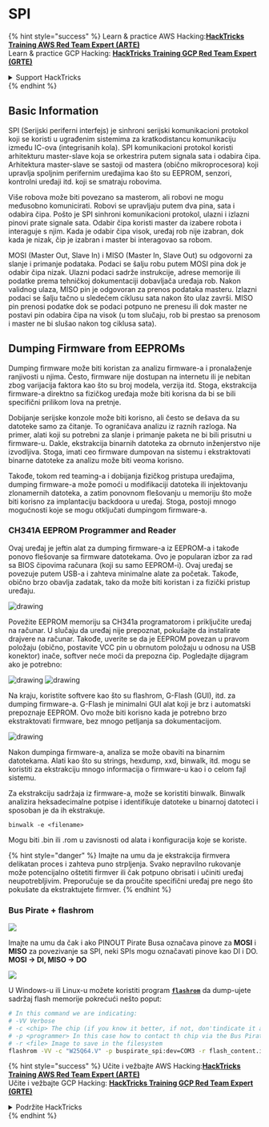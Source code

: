 # SPI

{% hint style="success" %}
Learn & practice AWS Hacking:<img src="/.gitbook/assets/arte.png" alt="" data-size="line">[**HackTricks Training AWS Red Team Expert (ARTE)**](https://training.hacktricks.xyz/courses/arte)<img src="/.gitbook/assets/arte.png" alt="" data-size="line">\
Learn & practice GCP Hacking: <img src="/.gitbook/assets/grte.png" alt="" data-size="line">[**HackTricks Training GCP Red Team Expert (GRTE)**<img src="/.gitbook/assets/grte.png" alt="" data-size="line">](https://training.hacktricks.xyz/courses/grte)

<details>

<summary>Support HackTricks</summary>

* Check the [**subscription plans**](https://github.com/sponsors/carlospolop)!
* **Join the** 💬 [**Discord group**](https://discord.gg/hRep4RUj7f) or the [**telegram group**](https://t.me/peass) or **follow** us on **Twitter** 🐦 [**@hacktricks\_live**](https://twitter.com/hacktricks\_live)**.**
* **Share hacking tricks by submitting PRs to the** [**HackTricks**](https://github.com/carlospolop/hacktricks) and [**HackTricks Cloud**](https://github.com/carlospolop/hacktricks-cloud) github repos.

</details>
{% endhint %}

## Basic Information

SPI (Serijski periferni interfejs) je sinhroni serijski komunikacioni protokol koji se koristi u ugrađenim sistemima za kratkodistancu komunikaciju između IC-ova (integrisanih kola). SPI komunikacioni protokol koristi arhitekturu master-slave koja se orkestrira putem signala sata i odabira čipa. Arhitektura master-slave se sastoji od mastera (obično mikroprocesora) koji upravlja spoljnim perifernim uređajima kao što su EEPROM, senzori, kontrolni uređaji itd. koji se smatraju robovima.

Više robova može biti povezano sa masterom, ali robovi ne mogu međusobno komunicirati. Robovi se upravljaju putem dva pina, sata i odabira čipa. Pošto je SPI sinhroni komunikacioni protokol, ulazni i izlazni pinovi prate signale sata. Odabir čipa koristi master da izabere robota i interaguje s njim. Kada je odabir čipa visok, uređaj rob nije izabran, dok kada je nizak, čip je izabran i master bi interagovao sa robom.

MOSI (Master Out, Slave In) i MISO (Master In, Slave Out) su odgovorni za slanje i primanje podataka. Podaci se šalju robu putem MOSI pina dok je odabir čipa nizak. Ulazni podaci sadrže instrukcije, adrese memorije ili podatke prema tehničkoj dokumentaciji dobavljača uređaja rob. Nakon validnog ulaza, MISO pin je odgovoran za prenos podataka masteru. Izlazni podaci se šalju tačno u sledećem ciklusu sata nakon što ulaz završi. MISO pin prenosi podatke dok se podaci potpuno ne prenesu ili dok master ne postavi pin odabira čipa na visok (u tom slučaju, rob bi prestao sa prenosom i master ne bi slušao nakon tog ciklusa sata).

## Dumping Firmware from EEPROMs

Dumping firmware može biti koristan za analizu firmware-a i pronalaženje ranjivosti u njima. Često, firmware nije dostupan na internetu ili je nebitan zbog varijacija faktora kao što su broj modela, verzija itd. Stoga, ekstrakcija firmware-a direktno sa fizičkog uređaja može biti korisna da bi se bili specifični prilikom lova na pretnje.

Dobijanje serijske konzole može biti korisno, ali često se dešava da su datoteke samo za čitanje. To ograničava analizu iz raznih razloga. Na primer, alati koji su potrebni za slanje i primanje paketa ne bi bili prisutni u firmware-u. Dakle, ekstrakcija binarnih datoteka za obrnuto inženjerstvo nije izvodljiva. Stoga, imati ceo firmware dumpovan na sistemu i ekstraktovati binarne datoteke za analizu može biti veoma korisno.

Takođe, tokom red teaming-a i dobijanja fizičkog pristupa uređajima, dumping firmware-a može pomoći u modifikaciji datoteka ili injektovanju zlonamernih datoteka, a zatim ponovnom flešovanju u memoriju što može biti korisno za implantaciju backdoora u uređaj. Stoga, postoji mnogo mogućnosti koje se mogu otključati dumpingom firmware-a.

### CH341A EEPROM Programmer and Reader

Ovaj uređaj je jeftin alat za dumping firmware-a iz EEPROM-a i takođe ponovo flešovanje sa firmware datotekama. Ovo je popularan izbor za rad sa BIOS čipovima računara (koji su samo EEPROM-i). Ovaj uređaj se povezuje putem USB-a i zahteva minimalne alate za početak. Takođe, obično brzo obavlja zadatak, tako da može biti koristan i za fizički pristup uređaju.

![drawing](../../.gitbook/assets/board\_image\_ch341a.jpg)

Povežite EEPROM memoriju sa CH341a programatorom i priključite uređaj na računar. U slučaju da uređaj nije prepoznat, pokušajte da instalirate drajvere na računar. Takođe, uverite se da je EEPROM povezan u pravom položaju (obično, postavite VCC pin u obrnutom položaju u odnosu na USB konektor) inače, softver neće moći da prepozna čip. Pogledajte dijagram ako je potrebno:

![drawing](../../.gitbook/assets/connect\_wires\_ch341a.jpg) ![drawing](../../.gitbook/assets/eeprom\_plugged\_ch341a.jpg)

Na kraju, koristite softvere kao što su flashrom, G-Flash (GUI), itd. za dumping firmware-a. G-Flash je minimalni GUI alat koji je brz i automatski prepoznaje EEPROM. Ovo može biti korisno kada je potrebno brzo ekstraktovati firmware, bez mnogo petljanja sa dokumentacijom.

![drawing](../../.gitbook/assets/connected\_status\_ch341a.jpg)

Nakon dumpinga firmware-a, analiza se može obaviti na binarnim datotekama. Alati kao što su strings, hexdump, xxd, binwalk, itd. mogu se koristiti za ekstrakciju mnogo informacija o firmware-u kao i o celom fajl sistemu.

Za ekstrakciju sadržaja iz firmware-a, može se koristiti binwalk. Binwalk analizira heksadecimalne potpise i identifikuje datoteke u binarnoj datoteci i sposoban je da ih ekstrakuje.
```
binwalk -e <filename>
```
Mogu biti .bin ili .rom u zavisnosti od alata i konfiguracija koje se koriste.

{% hint style="danger" %}
Imajte na umu da je ekstrakcija firmvera delikatan proces i zahteva puno strpljenja. Svako nepravilno rukovanje može potencijalno oštetiti firmver ili čak potpuno obrisati i učiniti uređaj neupotrebljivim. Preporučuje se da proučite specifični uređaj pre nego što pokušate da ekstraktujete firmver.
{% endhint %}

### Bus Pirate + flashrom

![](<../../.gitbook/assets/image (910).png>)

Imajte na umu da čak i ako PINOUT Pirate Busa označava pinove za **MOSI** i **MISO** za povezivanje sa SPI, neki SPIs mogu označavati pinove kao DI i DO. **MOSI -> DI, MISO -> DO**

![](<../../.gitbook/assets/image (360).png>)

U Windows-u ili Linux-u možete koristiti program [**`flashrom`**](https://www.flashrom.org/Flashrom) da dump-ujete sadržaj flash memorije pokrećući nešto poput:
```bash
# In this command we are indicating:
# -VV Verbose
# -c <chip> The chip (if you know it better, if not, don'tindicate it and the program might be able to find it)
# -p <programmer> In this case how to contact th chip via the Bus Pirate
# -r <file> Image to save in the filesystem
flashrom -VV -c "W25Q64.V" -p buspirate_spi:dev=COM3 -r flash_content.img
```
{% hint style="success" %}
Učite i vežbajte AWS Hacking:<img src="/.gitbook/assets/arte.png" alt="" data-size="line">[**HackTricks Training AWS Red Team Expert (ARTE)**](https://training.hacktricks.xyz/courses/arte)<img src="/.gitbook/assets/arte.png" alt="" data-size="line">\
Učite i vežbajte GCP Hacking: <img src="/.gitbook/assets/grte.png" alt="" data-size="line">[**HackTricks Training GCP Red Team Expert (GRTE)**<img src="/.gitbook/assets/grte.png" alt="" data-size="line">](https://training.hacktricks.xyz/courses/grte)

<details>

<summary>Podržite HackTricks</summary>

* Proverite [**planove pretplate**](https://github.com/sponsors/carlospolop)!
* **Pridružite se** 💬 [**Discord grupi**](https://discord.gg/hRep4RUj7f) ili [**telegram grupi**](https://t.me/peass) ili **pratite** nas na **Twitteru** 🐦 [**@hacktricks\_live**](https://twitter.com/hacktricks\_live)**.**
* **Podelite hakerske trikove slanjem PR-ova na** [**HackTricks**](https://github.com/carlospolop/hacktricks) i [**HackTricks Cloud**](https://github.com/carlospolop/hacktricks-cloud) github repozitorijume.

</details>
{% endhint %}

